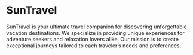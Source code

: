 # SunTravel
SunTravel is your ultimate travel companion for discovering unforgettable vacation destinations. We specialize in providing unique experiences for adventure seekers and relaxation lovers alike. Our mission is to create exceptional journeys tailored to each traveler’s needs and preferences. 

